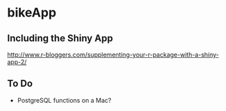# bikeApp

## Including the Shiny App
http://www.r-bloggers.com/supplementing-your-r-package-with-a-shiny-app-2/


## To Do

* PostgreSQL functions on a Mac?
